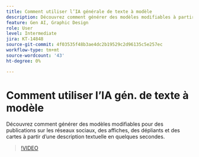 ```yaml
---
title: Comment utiliser l’IA générale de texte à modèle
description: Découvrez comment générer des modèles modifiables à partir d’une description de texte en quelques secondes
feature: Gen AI, Graphic Design
role: User
level: Intermediate
jira: KT-14848
source-git-commit: 4f03535f48b3ae4dc2b19529c2d96135c5e257ec
workflow-type: tm+mt
source-wordcount: '43'
ht-degree: 0%

---
```


# Comment utiliser l’IA gén. de texte à modèle

Découvrez comment générer des modèles modifiables pour des publications sur les réseaux sociaux, des affiches, des dépliants et des cartes à partir d’une description textuelle en quelques secondes.

>[!VIDEO](https://video.tv.adobe.com/v/3427022?quality=12&learn=on&hidetitle=true)
